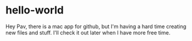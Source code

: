 # hello-world

Hey Pav, there is a mac app for github, but I'm having a hard time creating new files and stuff. I'll check it out later when I have more free time. 
